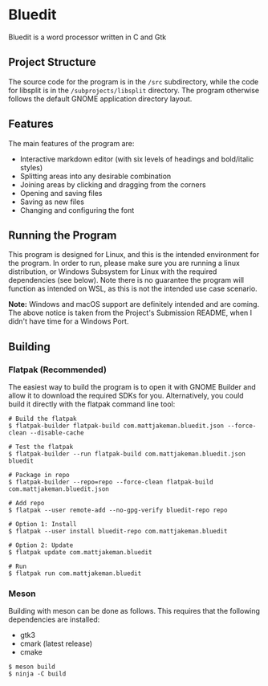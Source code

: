 # Bluedit
Bluedit is a word processor written in C and Gtk

## Project Structure
The source code for the program is in the `/src` subdirectory, while the code
for libsplit is in the `/subprojects/libsplit` directory. The program otherwise
follows the default GNOME application directory layout.

## Features
The main features of the program are:

 - Interactive markdown editor (with six levels of headings and bold/italic styles)
 - Splitting areas into any desirable combination
 - Joining areas by clicking and dragging from the corners
 - Opening and saving files
 - Saving as new files
 - Changing and configuring the font
 
## Running the Program
This program is designed for Linux, and this is the intended environment
for the program. In order to run, please make sure you are running a linux
distribution, or Windows Subsystem for Linux with the required dependencies
(see below). Note there is no guarantee the program will function as intended
on WSL, as this is not the intended use case scenario.

**Note:** Windows and macOS support are definitely intended and are coming. The
above notice is taken from the Project's Submission README, when I didn't have
time for a Windows Port.

## Building
### Flatpak (Recommended)
The easiest way to build the program is to open it with GNOME Builder
and allow it to download the required SDKs for you. Alternatively, you
could build it directly with the flatpak command line tool:

```
# Build the flatpak
$ flatpak-builder flatpak-build com.mattjakeman.bluedit.json --force-clean --disable-cache

# Test the flatpak
$ flatpak-builder --run flatpak-build com.mattjakeman.bluedit.json bluedit

# Package in repo
$ flatpak-builder --repo=repo --force-clean flatpak-build com.mattjakeman.bluedit.json

# Add repo
$ flatpak --user remote-add --no-gpg-verify bluedit-repo repo

# Option 1: Install
$ flatpak --user install bluedit-repo com.mattjakeman.bluedit

# Option 2: Update
$ flatpak update com.mattjakeman.bluedit

# Run
$ flatpak run com.mattjakeman.bluedit

```

### Meson
Building with meson can be done as follows. This requires that the
following dependencies are installed:
 - gtk3
 - cmark (latest release)
 - cmake

```
$ meson build
$ ninja -C build
```
